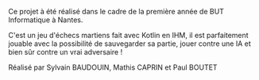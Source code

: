 Ce projet à été réalisé dans le cadre de la première année de BUT Informatique à Nantes.

C'est un jeu d'échecs martiens fait avec Kotlin en IHM, il est parfaitement jouable avec la possibilité de sauvegarder sa partie, jouer contre une IA 
et bien sûr contre un vrai adversaire ! 

Réalisé par Sylvain BAUDOUIN, Mathis CAPRIN et Paul BOUTET
